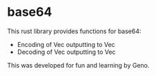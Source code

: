 # base64

This rust library provides functions for base64:
*  Encoding of Vec<u8> outputting to Vec<char>
*  Decoding of Vec<char> outputting to Vec<u8>

This was developed for fun and learning by Geno.
